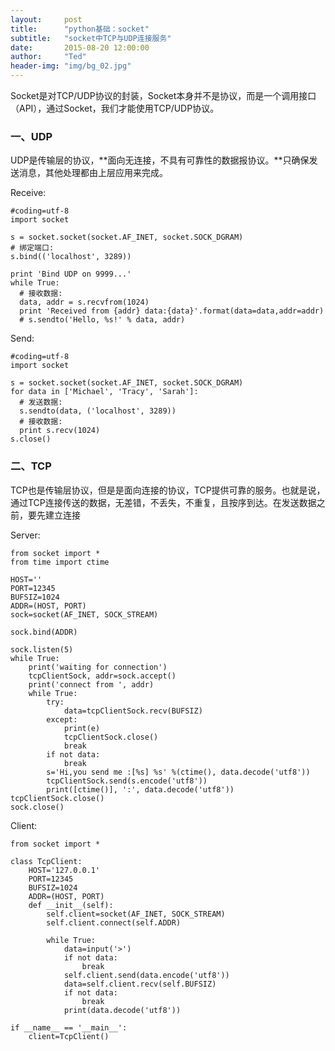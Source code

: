 ```yaml
---
layout:     post
title:      "python基础：socket"
subtitle:   "socket中TCP与UDP连接服务"
date:       2015-08-20 12:00:00
author:     "Ted"
header-img: "img/bg_02.jpg"
---
```


Socket是对TCP/UDP协议的封装，Socket本身并不是协议，而是一个调用接口（API），通过Socket，我们才能使用TCP/UDP协议。

### 一、UDP

UDP是传输层的协议，**面向无连接，不具有可靠性的数据报协议。**只确保发送消息，其他处理都由上层应用来完成。

Receive:

```
#coding=utf-8
import socket

s = socket.socket(socket.AF_INET, socket.SOCK_DGRAM)
# 绑定端口:
s.bind(('localhost', 3289))

print 'Bind UDP on 9999...'
while True:
  # 接收数据:
  data, addr = s.recvfrom(1024)
  print 'Received from {addr} data:{data}'.format(data=data,addr=addr)
  # s.sendto('Hello, %s!' % data, addr)
```

Send:

```
#coding=utf-8
import socket

s = socket.socket(socket.AF_INET, socket.SOCK_DGRAM)
for data in ['Michael', 'Tracy', 'Sarah']:
  # 发送数据:
  s.sendto(data, ('localhost', 3289))
  # 接收数据:
  print s.recv(1024)
s.close()
```

### 二、TCP

TCP也是传输层协议，但是是面向连接的协议，TCP提供可靠的服务。也就是说，通过TCP连接传送的数据，无差错，不丢失，不重复，且按序到达。在发送数据之前，要先建立连接

Server:

```
from socket import *
from time import ctime

HOST=''
PORT=12345
BUFSIZ=1024
ADDR=(HOST, PORT)
sock=socket(AF_INET, SOCK_STREAM)

sock.bind(ADDR)

sock.listen(5)
while True:
    print('waiting for connection')
    tcpClientSock, addr=sock.accept()
    print('connect from ', addr)
    while True:
        try:
            data=tcpClientSock.recv(BUFSIZ)
        except:
            print(e)
            tcpClientSock.close()
            break
        if not data:
            break
        s='Hi,you send me :[%s] %s' %(ctime(), data.decode('utf8'))
        tcpClientSock.send(s.encode('utf8'))
        print([ctime()], ':', data.decode('utf8'))
tcpClientSock.close()
sock.close()
```

Client:

```
from socket import *

class TcpClient:
    HOST='127.0.0.1'
    PORT=12345
    BUFSIZ=1024
    ADDR=(HOST, PORT)
    def __init__(self):
        self.client=socket(AF_INET, SOCK_STREAM)
        self.client.connect(self.ADDR)

        while True:
            data=input('>')
            if not data:
                break
            self.client.send(data.encode('utf8'))
            data=self.client.recv(self.BUFSIZ)
            if not data:
                break
            print(data.decode('utf8'))
            
if __name__ == '__main__':
    client=TcpClient()
```



